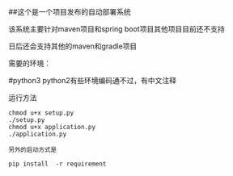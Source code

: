 ##这个是一个项目发布的自动部署系统

该系统主要针对maven项目和spring boot项目其他项目目前还不支持

日后还会支持其他的maven和gradle项目

需要的环境：

#python3 python2有些环境编码通不过，有中文注释

运行方法
``` shell 
chmod u+x setup.py
./setup.py
chmod u+x application.py
./application.py

另外的启动方式是

pip install  -r requirement 
```
    
